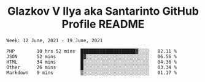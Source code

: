 <h1 align="center">Glazkov V Ilya aka Santarinto GitHub Profile README</h1>

<!--START_SECTION:waka-->
```text
Week: 12 June, 2021 - 19 June, 2021

PHP        10 hrs 52 mins  ████████████████████▓░░░░   82.11 % 
JSON       52 mins         █▓░░░░░░░░░░░░░░░░░░░░░░░   06.56 % 
HTML       34 mins         █░░░░░░░░░░░░░░░░░░░░░░░░   04.36 % 
Other      26 mins         █░░░░░░░░░░░░░░░░░░░░░░░░   03.34 % 
Markdown   9 mins          ▒░░░░░░░░░░░░░░░░░░░░░░░░   01.17 % 
```
<!--END_SECTION:waka-->